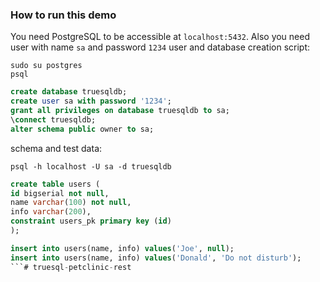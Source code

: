 ### How to run this demo
You need PostgreSQL to be accessible at `localhost:5432`. Also you need user with name `sa` and password `1234`
user and database creation script:
```shell
sudo su postgres
psql
```
```sql
create database truesqldb;
create user sa with password '1234';
grant all privileges on database truesqldb to sa;
\connect truesqldb;
alter schema public owner to sa;
```

schema and test data:

`psql -h localhost -U sa -d truesqldb`
```sql
create table users (
id bigserial not null,
name varchar(100) not null,
info varchar(200),
constraint users_pk primary key (id)
);

insert into users(name, info) values('Joe', null);
insert into users(name, info) values('Donald', 'Do not disturb');
```# truesql-petclinic-rest
